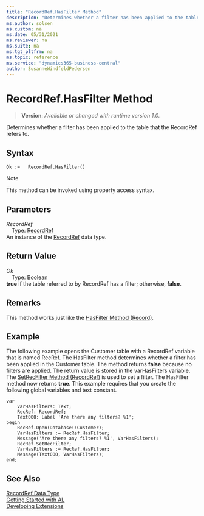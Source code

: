 ```yaml
---
title: "RecordRef.HasFilter Method"
description: "Determines whether a filter has been applied to the table that the RecordRef refers to."
ms.author: solsen
ms.custom: na
ms.date: 05/31/2021
ms.reviewer: na
ms.suite: na
ms.tgt_pltfrm: na
ms.topic: reference
ms.service: "dynamics365-business-central"
author: SusanneWindfeldPedersen
---
```

[//]: # (START>DO_NOT_EDIT)
[//]: # (IMPORTANT:Do not edit any of the content between here and the END>DO_NOT_EDIT.)
[//]: # (Any modifications should be made in the .xml files in the ModernDev repo.)
# RecordRef.HasFilter Method
> **Version**: _Available or changed with runtime version 1.0._

Determines whether a filter has been applied to the table that the RecordRef refers to.


## Syntax
```
Ok :=   RecordRef.HasFilter()
```
> [!NOTE]
> This method can be invoked using property access syntax.

## Parameters
*RecordRef*  
&emsp;Type: [RecordRef](recordref-data-type.md)  
An instance of the [RecordRef](recordref-data-type.md) data type.  

## Return Value
*Ok*  
&emsp;Type: [Boolean](../boolean/boolean-data-type.md)  
**true** if the table referred to by RecordRef has a filter; otherwise, **false**.


[//]: # (IMPORTANT: END>DO_NOT_EDIT)

## Remarks  
 This method works just like the [HasFilter Method \(Record\)](../record/record-hasfilter-method.md).  
  
## Example  
 The following example opens the Customer table with a RecordRef variable that is named RecRef. The HasFilter method determines whether a filter has been applied in the Customer table. The method returns **false** because no filters are applied. The return value is stored in the varHasFilters variable. The [SetRecFilter Method \(RecordRef\)](recordref-setrecfilter-method.md) is used to set a filter. The HasFilter method now returns **true**. This example requires that you create the following global variables and text constant.  
    
```al
var
    varHasFilters: Text;
    RecRef: RecordRef;
    Text000: Label 'Are there any filters? %1';
begin   
    RecRef.Open(Database::Customer);  
    VarHasFilters := RecRef.HasFilter;  
    Message('Are there any filters? %1', VarHasFilters);  
    RecRef.SetRecFilter;  
    VarHasFilters := RecRef.HasFilter;  
    Message(Text000, VarHasFilters);  
end;
```  

## See Also
[RecordRef Data Type](recordref-data-type.md)  
[Getting Started with AL](../../devenv-get-started.md)  
[Developing Extensions](../../devenv-dev-overview.md)